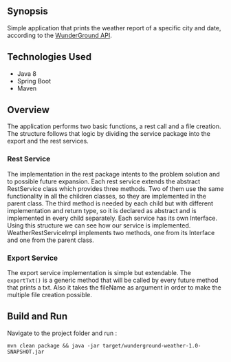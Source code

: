 ## Synopsis

Simple application that prints the weather report of a specific city and date, according to the [WunderGround API](https://www.wunderground.com/weather/api/d/docs). 

## Technologies Used

* Java 8
* Spring Boot
* Maven

## Overview

The application performs two basic functions, a rest call and a file creation. The structure follows that logic by dividing the service package into the export and the rest services.

### Rest Service
The implementation in the rest package intents to the problem solution and to possible future expansion. Each rest service extends the abstract RestService class which provides three
methods. Two of them use the same functionality in all the children classes, so they are implemented in the parent class. The third method is needed by each child
but with different implementation and return type, so it is declared as abstract and is implemented in every child separately. Each service has its own Interface.
Using this structure we can see how our service is implemented. WeatherRestServiceImpl implements two methods, one from its Interface and one from the parent class.

### Export Service
The export service implementation is simple but extendable. The `exportTxt()` is a generic method that will be called by every future method that prints a txt. Also it takes the fileName
as argument in order to make the multiple file creation possible.

## Build and Run
Navigate to the project folder and run :
```
mvn clean package && java -jar target/wunderground-weather-1.0-SNAPSHOT.jar
```